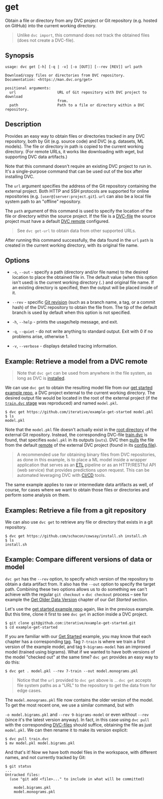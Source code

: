 # get

Obtain a file or directory from any <abbr>DVC project</abbr> or Git repository
(e.g. hosted on GitHub) into the current working directory.

> Unlike `dvc import`, this command does not track the obtained files (does not
> create a DVC-file).

## Synopsis

```usage
usage: dvc get [-h] [-q | -v] [-o [OUT]] [--rev [REV]] url path

Download/copy files or directories from DVC repository.
Documentation: <https://man.dvc.org/get>

positional arguments:
  url                   URL of Git repository with DVC project to download
                        from.
  path                  Path to a file or directory within a DVC repository.
```

## Description

Provides an easy way to obtain files or directories tracked in any <abbr>DVC
repository</abbr>, both by Git (e.g. source code) and DVC (e.g. datasets, ML
models). The file or directory in path is copied to the current working
directory. (For remote URLs, it works like downloading with wget, but supporting
DVC <abbr>data artifacts</abbr>.)

Note that this command doesn't require an existing DVC project to run in. It's a
single-purpose command that can be used out of the box after installing DVC.

The `url` argument specifies the address of the Git repository containing the
external <abbr>project</abbr>. Both HTTP and SSH protocols are supported for
online repositories (e.g. `[user@]server:project.git`). `url` can also be a
local file system path to an "offline" repository.

The `path` argument of this command is used to specify the location of the file
or directory within the source project. If the file is a
[DVC-file](/doc/user-guide/dvc-file-format) the source project must have a
default [DVC remote](/doc/command-reference/remote) configured.

> See `dvc get-url` to obtain data from other supported URLs.

After running this command successfully, the data found in the `url` `path` is
created in the current working directory, with its original file name.

## Options

- `-o`, `--out` - specify a path (directory and/or file name) to the desired
  location to place the obtained file in. The default value (when this option
  isn't used) is the current working directory (`.`) and original file name. If
  an existing directory is specified, then the output will be placed inside of
  it.

- `--rev` - specific
  [Git revision](https://git-scm.com/book/en/v2/Git-Internals-Git-References)
  (such as a branch name, a tag, or a commit hash) of the DVC repository to
  obtain the file from. The tip of the default branch is used by default when
  this option is not specified.

- `-h`, `--help` - prints the usage/help message, and exit.

- `-q`, `--quiet` - do not write anything to standard output. Exit with 0 if no
  problems arise, otherwise 1.

- `-v`, `--verbose` - displays detailed tracing information.

## Example: Retrieve a model from a DVC remote

> Note that `dvc get` can be used from anywhere in the file system, as long as
> DVC is [installed](/doc/install).

We can use `dvc get` to obtain the resulting model file from our
[get started example repo](https://github.com/iterative/example-get-started), a
<abbr>DVC project</abbr> external to the current working directory. The desired
<abbr>output</abbr> file would be located in the root of the external project
(if the
[`train.dvc` stage](https://github.com/iterative/example-get-started/blob/master/train.dvc)
was reproduced) and named `model.pkl`.

```dvc
$ dvc get https://github.com/iterative/example-get-started model.pkl
$ ls
model.pkl
```

Note that the `model.pkl` file doesn't actually exist in the
[root directory](https://github.com/iterative/example-get-started/tree/master/)
of the external Git repository. Instead, the corresponding DVC-file
[train.dvc](https://github.com/iterative/example-get-started/blob/master/train.dvc)
is found, that specifies `model.pkl` in its outputs (`outs`). DVC then
[pulls](/doc/command-reference/pull) the file from the default
[remote](/doc/command-reference/remote) of the external DVC project (found in
its
[config file](https://github.com/iterative/example-get-started/blob/master/.dvc/config)).

> A recommended use for obtaining binary files from DVC repositories, as done in
> this example, is to place a ML model inside a wrapper application that serves
> as an [ETL](https://en.wikipedia.org/wiki/Extract,_transform,_load) pipeline
> or as an HTTP/RESTful API (web service) that provides predictions upon
> request. This can be automated leveraging DVC with
> [CI/CD](https://en.wikipedia.org/wiki/CI/CD) tools.

The same example applies to raw or intermediate <abbr>data artifacts</abbr> as
well, of course, for cases where we want to obtain those files or directories
and perform some analysis on them.

## Examples: Retrieve a file from a git repository

We can also use `dvc get` to retrieve any file or directory that exists in a git
repository.

```dvc
$ dvc get https://github.com/schacon/cowsay/install.sh install.sh
$ ls
install.sh
```

## Example: Compare different versions of data or model

`dvc get` has the `--rev` option, to specify which version of the repository to
obtain a <abbr>data artifact</abbr> from. It also has the `--out` option to
specify the target path. Combining these two options allows us to do something
we can't achieve with the regular `git checkout` + `dvc checkout` process – see
for example the [Get Older Data Version](/doc/get-started/older-versions)
chapter of our _Get Started_ section.

Let's use the
[get started example repo](https://github.com/iterative/example-get-started)
again, like in the previous example. But this time, clone it first to see
`dvc get` in action inside a <abbr>DVC project</abbr>.

```dvc
$ git clone git@github.com:iterative/example-get-started.git
$ cd example-get-started
```

If you are familiar with our [Get Started](/doc/get-started) example, you may
know that each chapter has a corresponding
[tag](https://github.com/iterative/example-get-started/tags). Tag `7-train` is
where we train a first version of the example model, and tag `9-bigrams-model`
has an improved model (trained using bigrams). What if we wanted to have both
versions of the model "checked out" at the same time? `dvc get` provides an easy
way to do this:

```dvc
$ dvc get . model.pkl --rev 7-train --out model.monograms.pkl
```

> Notice that the `url` provided to `dvc get` above is `.`. `dvc get` accepts
> file system paths as a "URL" to the repository to get the data from for edge
> cases.

The `model.monograms.pkl` file now contains the older version of the model. To
get the most recent one, we use a similar command, but with

`-o model.bigrams.pkl` and `--rev 9-bigrams-model` or even without `--rev`
(since it's the latest version anyway). In fact, in this case using `dvc pull`
with the corresponding [DVC-files](/doc/user-guide/dvc-file-format) should
suffice, obtaining the file as just `model.pkl`. We can then rename it to make
its version explicit:

```dvc
$ dvc pull train.dvc
$ mv model.pkl model.bigrams.pkl
```

And that's it! Now we have both model files in the <abbr>workspace</abbr>, with
different names, and not currently tracked by Git:

```dvc
$ git status
...
Untracked files:
  (use "git add <file>..." to include in what will be committed)

	model.bigrams.pkl
	model.monograms.pkl
```
